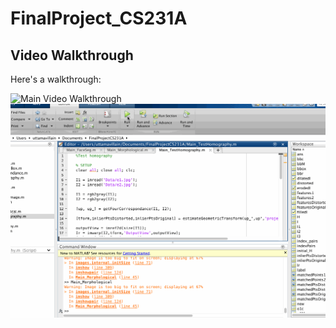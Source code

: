 # FinalProject_CS231A

## Video Walkthrough 

Here's a walkthrough:

![Main Video Walkthrough](Main)
![Homography Test Video Walkthrough](HomographyTest.gif)